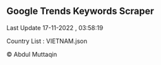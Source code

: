 

## Google Trends Keywords Scraper 
 
Last Update 17-11-2022 , 03:58:19

Country List :
VIETNAM.json



© Abdul Muttaqin 
